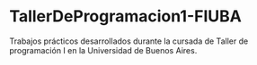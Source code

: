 # TallerDeProgramacion1-FIUBA
Trabajos prácticos desarrollados durante la cursada de Taller de programación I en la Universidad de Buenos Aires.
